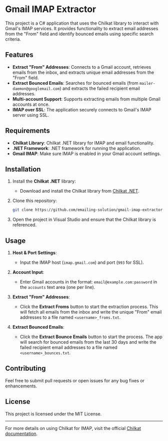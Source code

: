 # Gmail IMAP Extractor

This project is a C# application that uses the Chilkat library to interact with Gmail's IMAP services. It provides functionality to extract email addresses from the "From" field and identify bounced emails using specific search criteria.

## Features

- **Extract "From" Addresses**: Connects to a Gmail account, retrieves emails from the inbox, and extracts unique email addresses from the "From" field.
- **Extract Bounced Emails**: Searches for bounced emails (from `mailer-daemon@googlemail.com`) and extracts the failed recipient email addresses.
- **Multi-account Support**: Supports extracting emails from multiple Gmail accounts at once.
- **IMAP over SSL**: The application securely connects to Gmail's IMAP server using SSL.

## Requirements

- **Chilkat Library**: Chilkat .NET library for IMAP and email functionality.
- **.NET Framework**: .NET framework for running the application.
- **Gmail IMAP**: Make sure IMAP is enabled in your Gmail account settings.

## Installation

1. Install the **Chilkat .NET** library:
   - Download and install the Chilkat library from [Chilkat .NET](https://chilkatsoft.com).
   
2. Clone this repository:

    ```bash
    git clone https://github.com/emailing-solution/gmail-imap-extractor.git
    ```

3. Open the project in Visual Studio and ensure that the Chilkat library is referenced.

## Usage

1. **Host & Port Settings**: 
   - Input the IMAP host (`imap.gmail.com`) and port (`993` for SSL).
   
2. **Account Input**:
   - Enter Gmail accounts in the format: `email@example.com:password` in the `accounts` text area (one per line).

3. **Extract "From" Addresses**:
   - Click the **Extract Froms** button to start the extraction process. This will fetch all emails from the inbox and write the unique "From" email addresses to a file named `<username>_froms.txt`.

4. **Extract Bounced Emails**:
   - Click the **Extract Bounce Emails** button to start the process. The app will search for bounced emails from the last 30 days and write the failed recipient email addresses to a file named `<username>_bounces.txt`.


## Contributing

Feel free to submit pull requests or open issues for any bug fixes or enhancements.

## License

This project is licensed under the MIT License.

---

For more details on using Chilkat for IMAP, visit the official [Chilkat documentation](https://chilkatsoft.com).